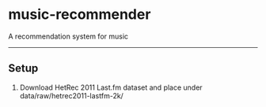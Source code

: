 # music-recommender
A recommendation system for music

-----------------------------
Setup
-----------------------------

1. Download HetRec 2011 Last.fm dataset and place under data/raw/hetrec2011-lastfm-2k/
